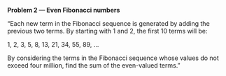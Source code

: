 **Problem 2 — Even Fibonacci numbers**

“Each new term in the Fibonacci sequence is generated by adding the previous two terms. By starting with 1 and 2, the first 10 terms will be:

1, 2, 3, 5, 8, 13, 21, 34, 55, 89, …

By considering the terms in the Fibonacci sequence whose values do not exceed four million, find the sum of the even-valued terms.”